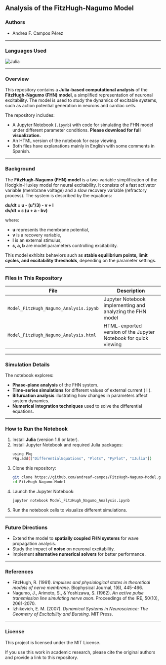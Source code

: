 ## **Analysis of the FitzHugh-Nagumo Model**

### **Authors**
- Andrea F. Campos Pérez

---
### **Languages Used**

![Julia](https://img.shields.io/badge/Language-Julia-purple?style=for-the-badge&logo=julia)

---

### **Overview**
This repository contains a **Julia-based computational analysis** of the **FitzHugh-Nagumo (FHN) model**, a simplified representation of neuronal excitability. The model is used to study the dynamics of excitable systems, such as action potential generation in neurons and cardiac cells.

The repository includes:
- A Jupyter Notebook (`.ipynb`) with code for simulating the FHN model under different parameter conditions. **Please download for full visualization.**
- An HTML version of the notebook for easy viewing.
- Both files have explanations mainly in English with some comments in Spanish.

---

### **Background**
The **FitzHugh-Nagumo (FHN) model** is a two-variable simplification of the Hodgkin-Huxley model for neural excitability. It consists of a fast activator variable (membrane voltage) and a slow recovery variable (refractory process). The system is described by the equations:

**du/dt = u - (u³/3) - v + I**  
**dv/dt = ε (u + a - bv)**

where:
- **u** represents the membrane potential,
- **v** is a recovery variable,
- **I** is an external stimulus,
- **ε, a, b** are model parameters controlling excitability.

This model exhibits behaviors such as **stable equilibrium points, limit cycles, and excitability thresholds**, depending on the parameter settings.

---

### **Files in This Repository**

| File | Description |
|------|------------|
| `Model_FitzHugh_Nagumo_Analysis.ipynb` | Jupyter Notebook implementing and analyzing the FHN model |
| `Model_FitzHugh_Nagumo_Analysis.html` | HTML-exported version of the Jupyter Notebook for quick viewing |

---

### **Simulation Details**
The notebook explores:
- **Phase-plane analysis** of the FHN system.
- **Time-series simulations** for different values of external current \( I \).
- **Bifurcation analysis** illustrating how changes in parameters affect system dynamics.
- **Numerical integration techniques** used to solve the differential equations.

---

### **How to Run the Notebook**
1. Install **Julia** (version 1.6 or later).
2. Install Jupyter Notebook and required Julia packages:
   ```sh
   using Pkg
   Pkg.add(["DifferentialEquations", "Plots", "PyPlot", "IJulia"])
   ```
3. Clone this repository:
   ```sh
   git clone https://github.com/andreaf-campos/FitzHugh-Nagumo-Model.git
   cd FitzHugh-Nagumo-Model
   ```
4. Launch the Jupyter Notebook:
   ```sh
   jupyter notebook Model_FitzHugh_Nagumo_Analysis.ipynb
   ```
5. Run the notebook cells to visualize different simulations.

---

### **Future Directions**
- Extend the model to **spatially coupled FHN systems** for wave propagation analysis.
- Study the impact of **noise** on neuronal excitability.
- Implement **alternative numerical solvers** for better performance.

---

### **References**
- FitzHugh, R. (1961). *Impulses and physiological states in theoretical models of nerve membrane*. Biophysical Journal, 1(6), 445-466.
- Nagumo, J., Arimoto, S., & Yoshizawa, S. (1962). *An active pulse transmission line simulating nerve axon*. Proceedings of the IRE, 50(10), 2061-2070.
- Izhikevich, E. M. (2007). *Dynamical Systems in Neuroscience: The Geometry of Excitability and Bursting*. MIT Press.

---

### **License**
This project is licensed under the MIT License.

If you use this work in academic research, please cite the original authors and provide a link to this repository.
